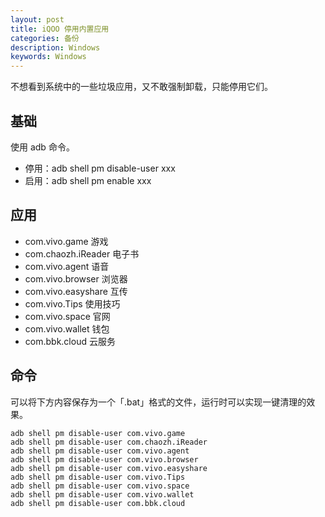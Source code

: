 ```yaml
---
layout: post
title: iQOO 停用内置应用
categories: 备份
description: Windows
keywords: Windows
---
```


不想看到系统中的一些垃圾应用，又不敢强制卸载，只能停用它们。

## 基础

使用 adb 命令。

- 停用：adb shell pm disable-user xxx
- 启用：adb shell pm enable xxx

## 应用

- com.vivo.game 游戏
- com.chaozh.iReader 电子书
- com.vivo.agent 语音
- com.vivo.browser 浏览器
- com.vivo.easyshare 互传
- com.vivo.Tips 使用技巧
- com.vivo.space 官网
- com.vivo.wallet 钱包
- com.bbk.cloud 云服务

## 命令

可以将下方内容保存为一个「.bat」格式的文件，运行时可以实现一键清理的效果。

```
adb shell pm disable-user com.vivo.game
adb shell pm disable-user com.chaozh.iReader
adb shell pm disable-user com.vivo.agent
adb shell pm disable-user com.vivo.browser
adb shell pm disable-user com.vivo.easyshare
adb shell pm disable-user com.vivo.Tips
adb shell pm disable-user com.vivo.space
adb shell pm disable-user com.vivo.wallet
adb shell pm disable-user com.bbk.cloud
```
